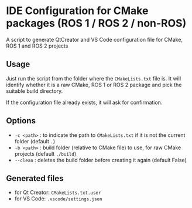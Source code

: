 # IDE Configuration for CMake packages (ROS 1 / ROS 2 / non-ROS)

A script to generate QtCreator and VS Code configuration file for CMake, ROS 1 and ROS 2 projects


## Usage

Just run the script from the folder where the `CMakeLists.txt` file is. It will identify whether it is a raw CMake, ROS 1 or ROS 2 package and pick the suitable build directory.

If the configuration file already exists, it will ask for confirmation.

## Options

- `-c <path>` : to indicate the path to `CMakeLists.txt` if it is not the current folder (default `.`)
- `-b <path>` : build folder (relative to CMake file) to use, for raw CMake projects (default `./build`)
- `--clean` : deletes the build folder before creating it again (default False)

## Generated files

- for Qt Creator: `CMakeLists.txt.user`
- for VS Code: `.vscode/settings.json`
